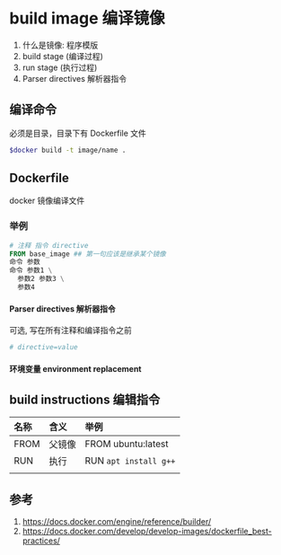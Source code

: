 # build image 编译镜像

1. 什么是镜像: 程序模版
2.  build stage (编译过程)
3. run stage (执行过程)
4. Parser directives 解析器指令

## 编译命令

必须是目录，目录下有 Dockerfile 文件

```bash
$docker build -t image/name .
```

## Dockerfile

docker 镜像编译文件


### 举例

```dockerfile
# 注释 指令 directive
FROM base_image ## 第一句应该是继承某个镜像
命令 参数
命令 参数1 \
  参数2 参数3 \
  参数4
```

#### Parser directives 解析器指令

可选, 写在所有注释和编译指令之前

```dockerfile
# directive=value
```


#### 环境变量 environment replacement

## build instructions 编辑指令

|名称|含义|举例|
|:---|:---|:---|
|FROM|父镜像| FROM ubuntu:latest|
|RUN|执行|RUN `apt install g++`|
|||


## 参考

1. https://docs.docker.com/engine/reference/builder/
1. https://docs.docker.com/develop/develop-images/dockerfile_best-practices/
